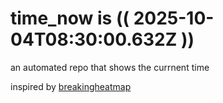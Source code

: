 # time_now is (( 2025-10-04T08:30:00.632Z ))

an automated repo that shows the currnent time

inspired by [breakingheatmap](https://github.com/breakingheatmap/breakingheatmap)